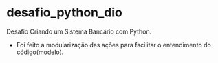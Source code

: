 # desafio_python_dio
Desafio
Criando um Sistema Bancário com Python.
- Foi feito a modularização das ações para facilitar o entendimento do código(modelo).
